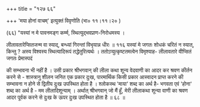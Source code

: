 +++
title = "१२७ ६६"

+++
'मया होनां वाचम्' इत्युक्तं विवृणोति (भा० ११।११।२० ) 

(६६) "यस्यां न मे पावनमङ्ग कर्म्म, स्थित्युद्भवप्राण-निरोधमस्य । 

लीलावतारेप्सितजन्म वा स्याद्, बन्ध्यां गिरन्तां विभृयान्न धीरः ॥ ११६ यस्यां मे जगतः शोधकं चरितं न स्यात्, किन्तु ? अस्य विश्वस्य स्थित्यादिरूपं तद्धेतुरित्यर्थः । ततोऽप्युत्कृष्टतमत्वेन विमृश्याह- लीलावतारे वीप्सितं जगतः प्रेमास्पदं 

की सम्भावना भी नहीं है । उसी प्रकार श्रीभगवान् की लीला कथा शून्य वेदवाणी का आदर कर श्रवण कीर्तन करने से - शास्त्रानु शीलन जनित एक प्रकार दुःख, पारमार्थिक किसी प्रकार आस्वादन प्राप्त करने की सम्भावना न होने से द्वितीय दुःख उपस्थित होता है । श्लोकस्थ 'माया' शब्द का अर्थ है- भगवता एवं 'होना' शब्द का अर्थ है - मम लीलादिशून्याम् । अर्थात् श्रीभगवान् जो मैं हूँ, मेरी लीलाकथा शून्या वाणी का श्रवण आदर पूर्वक करने से दुःख के ऊपर दुःख उपस्थित होता है ॥ ६८ ॥ 
